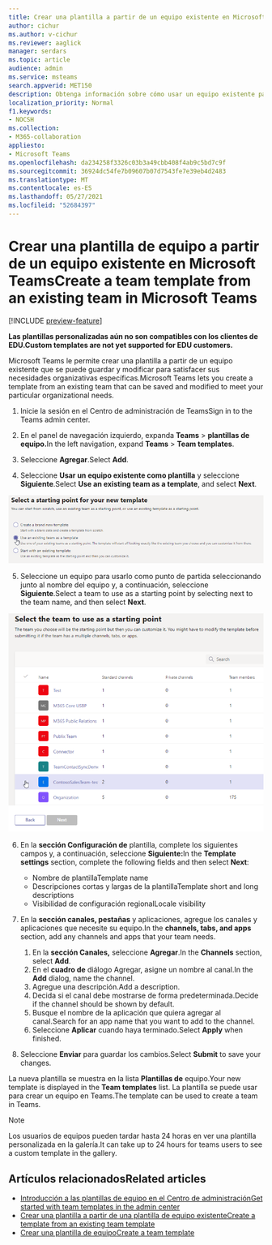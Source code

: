 ```yaml
---
title: Crear una plantilla a partir de un equipo existente en Microsoft Teams
author: cichur
ms.author: v-cichur
ms.reviewer: aaglick
manager: serdars
ms.topic: article
audience: admin
ms.service: msteams
search.appverid: MET150
description: Obtenga información sobre cómo usar un equipo existente para crear una nueva plantilla en Microsoft Teams.
localization_priority: Normal
f1.keywords:
- NOCSH
ms.collection:
- M365-collaboration
appliesto:
- Microsoft Teams
ms.openlocfilehash: da234258f3326c03b3a49cbb408f4ab9c5bd7c9f
ms.sourcegitcommit: 36924dc54fe7b09607b07d7543fe7e39eb4d2483
ms.translationtype: MT
ms.contentlocale: es-ES
ms.lasthandoff: 05/27/2021
ms.locfileid: "52684397"
---
```

# <a name="create-a-team-template-from-an-existing-team-in-microsoft-teams"></a><span data-ttu-id="23294-103">Crear una plantilla de equipo a partir de un equipo existente en Microsoft Teams</span><span class="sxs-lookup"><span data-stu-id="23294-103">Create a team template from an existing team in Microsoft Teams</span></span>

[!INCLUDE [preview-feature](includes/preview-feature.md)]

<span data-ttu-id="23294-104">**Las plantillas personalizadas aún no son compatibles con los clientes de EDU.**</span><span class="sxs-lookup"><span data-stu-id="23294-104">**Custom templates are not yet supported for EDU customers.**</span></span>

<span data-ttu-id="23294-105">Microsoft Teams le permite crear una plantilla a partir de un equipo existente que se puede guardar y modificar para satisfacer sus necesidades organizativas específicas.</span><span class="sxs-lookup"><span data-stu-id="23294-105">Microsoft Teams lets you create a template from an existing team that can be saved and modified to meet your particular organizational needs.</span></span>

1. <span data-ttu-id="23294-106">Inicie la sesión en el Centro de administración de Teams</span><span class="sxs-lookup"><span data-stu-id="23294-106">Sign in to the Teams admin center.</span></span>

2. <span data-ttu-id="23294-107">En el panel de navegación izquierdo, expanda **Teams**  >  **plantillas de equipo.**</span><span class="sxs-lookup"><span data-stu-id="23294-107">In the left navigation, expand **Teams** > **Team templates**.</span></span>

3. <span data-ttu-id="23294-108">Seleccione **Agregar**.</span><span class="sxs-lookup"><span data-stu-id="23294-108">Select **Add**.</span></span>

4. <span data-ttu-id="23294-109">Seleccione **Usar un equipo existente como plantilla** y seleccione **Siguiente**.</span><span class="sxs-lookup"><span data-stu-id="23294-109">Select **Use an existing team as a template**, and select **Next**.</span></span>

 ![Imagen de la pantalla punto de inicio de plantillas de equipo con un equipo existente como plantilla resaltada.](media/team-existing-team-as-template.png)

5. <span data-ttu-id="23294-111">Seleccione un equipo para usarlo como punto de partida seleccionando junto al nombre del equipo y, a continuación, seleccione **Siguiente**.</span><span class="sxs-lookup"><span data-stu-id="23294-111">Select a team to use as a starting point by selecting next to the team name, and then select **Next**.</span></span>

![Imagen de la lista de equipos con un equipo resaltado.](media/team-existing-team-selection.png)

6. <span data-ttu-id="23294-113">En la **sección Configuración de** plantilla, complete los siguientes campos y, a continuación, seleccione **Siguiente:**</span><span class="sxs-lookup"><span data-stu-id="23294-113">In the **Template settings** section, complete the following fields and then select **Next**:</span></span>
    - <span data-ttu-id="23294-114">Nombre de plantilla</span><span class="sxs-lookup"><span data-stu-id="23294-114">Template name</span></span>
    - <span data-ttu-id="23294-115">Descripciones cortas y largas de la plantilla</span><span class="sxs-lookup"><span data-stu-id="23294-115">Template short and long descriptions</span></span>
    - <span data-ttu-id="23294-116">Visibilidad de configuración regional</span><span class="sxs-lookup"><span data-stu-id="23294-116">Locale visibility</span></span>  
  
7. <span data-ttu-id="23294-117">En la **sección canales, pestañas** y aplicaciones, agregue los canales y aplicaciones que necesite su equipo.</span><span class="sxs-lookup"><span data-stu-id="23294-117">In the **channels, tabs, and apps** section, add any channels and apps that your team needs.</span></span>

    1. <span data-ttu-id="23294-118">En la **sección Canales,** seleccione **Agregar**.</span><span class="sxs-lookup"><span data-stu-id="23294-118">In the **Channels** section, select **Add**.</span></span>
    2. <span data-ttu-id="23294-119">En el **cuadro de** diálogo Agregar, asigne un nombre al canal.</span><span class="sxs-lookup"><span data-stu-id="23294-119">In the **Add** dialog, name the channel.</span></span>
    3. <span data-ttu-id="23294-120">Agregue una descripción.</span><span class="sxs-lookup"><span data-stu-id="23294-120">Add a description.</span></span>
    4. <span data-ttu-id="23294-121">Decida si el canal debe mostrarse de forma predeterminada.</span><span class="sxs-lookup"><span data-stu-id="23294-121">Decide if the channel should be shown by default.</span></span>
    5. <span data-ttu-id="23294-122">Busque el nombre de la aplicación que quiera agregar al canal.</span><span class="sxs-lookup"><span data-stu-id="23294-122">Search for an app name that you want to add to the channel.</span></span>
    6. <span data-ttu-id="23294-123">Seleccione **Aplicar** cuando haya terminado.</span><span class="sxs-lookup"><span data-stu-id="23294-123">Select **Apply** when finished.</span></span>

8. <span data-ttu-id="23294-124">Seleccione **Enviar** para guardar los cambios.</span><span class="sxs-lookup"><span data-stu-id="23294-124">Select **Submit** to save your changes.</span></span>

<span data-ttu-id="23294-125">La nueva plantilla se muestra en la lista **Plantillas de** equipo.</span><span class="sxs-lookup"><span data-stu-id="23294-125">Your new template is displayed in the **Team templates** list.</span></span> <span data-ttu-id="23294-126">La plantilla se puede usar para crear un equipo en Teams.</span><span class="sxs-lookup"><span data-stu-id="23294-126">The template can be used to create a team in Teams.</span></span>

> [!Note]
> <span data-ttu-id="23294-127">Los usuarios de equipos pueden tardar hasta 24 horas en ver una plantilla personalizada en la galería.</span><span class="sxs-lookup"><span data-stu-id="23294-127">It can take up to 24 hours for teams users to see a custom template in the gallery.</span></span>

## <a name="related-articles"></a><span data-ttu-id="23294-128">Artículos relacionados</span><span class="sxs-lookup"><span data-stu-id="23294-128">Related articles</span></span>

- [<span data-ttu-id="23294-129">Introducción a las plantillas de equipo en el Centro de administración</span><span class="sxs-lookup"><span data-stu-id="23294-129">Get started with team templates in the admin center</span></span>](get-started-with-teams-templates-in-the-admin-console.md)
- [<span data-ttu-id="23294-130">Crear una plantilla a partir de una plantilla de equipo existente</span><span class="sxs-lookup"><span data-stu-id="23294-130">Create a template from an existing team template</span></span>](create-template-from-existing-template.md)
- [<span data-ttu-id="23294-131">Crear una plantilla de equipo</span><span class="sxs-lookup"><span data-stu-id="23294-131">Create a team template</span></span>](create-a-team-template.md)
